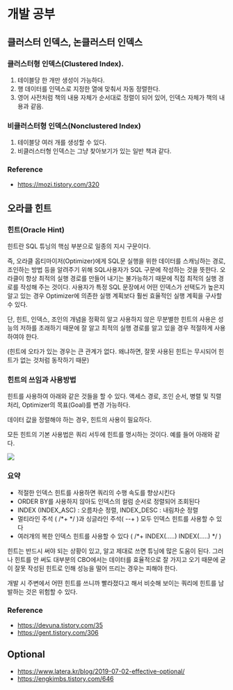 # 개발 공부
## 클러스터 인덱스, 논클러스터 인덱스
### 클러스터형 인덱스(Clustered Index).

1.  테이블당 한 개만 생성이 가능하다.
2. 행 데이터를 인덱스로 지정한 열에 맞춰서 자동 정렬한다.
3. 영어 사전처럼 책의 내용 자체가 순서대로 정렬이 되어 있어, 인덱스 자체가 책의 내용과 같음.

### 비클러스터형 인덱스(Nonclustered Index)
1. 테이블당 여러 개를 생성할 수 있다.
2. 비클러스터형 인덱스는 그냥 찾아보기가 있는 일반 책과 같다.


### Reference
- https://mozi.tistory.com/320


## 오라클 힌트
### 힌트(Oracle Hint)
힌트란 SQL 튜닝의 핵심 부분으로 일종의 지시 구문이다.

즉, 오라클 옵티마이저(Optimizer)에게 SQL문 실행을 위한 데이터를 스캐닝하는 경로, 조인하는 방법 등을 알려주기 위해 SQL사용자가 SQL 구문에 작성하는 것을 뜻한다. 오라클이 항상 최적의 실행 경로를 만들어 내기는 불가능하기 때문에 직접 최적의 실행 경로를 작성해 주는 것이다. 사용자가 특정 SQL 문장에서 어떤 인덱스가 선택도가 높은지 알고 있는 경우 Optimizer에 의존한 실행 계획보다 훨씬 효율적인 실행 계획을 구사할 수 있다.

단, 힌트, 인덱스, 조인의 개념을 정확히 알고 사용하지 않은 무분별한 힌트의 사용은 성능의 저하를 초래하기 때문에 잘 알고 최적의 실행 경로를 알고 있을 경우 적절하게 사용하여야 한다.

(힌트에 오타가 있는 경우는 큰 관계가 없다. 왜냐하면, 잘못 사용된 힌트는 무시되어 힌트가 없는 것처럼 동작하기 때문)



### 힌트의 쓰임과 사용방법
힌트를 사용하여 아래와 같은 것들을 할 수 있다.
액세스 경로, 조인 순서, 병렬 및 직렬 처리, Optimizer의 목표(Goal)를 변경 가능하다.

데이터 값을 정렬해야 하는 경우, 힌트의 사용이 필요하다. 

모든 힌트의 기본 사용법은 쿼리 서두에 힌트를 명시하는 것이다. 예를 들어 아래와 같다.

![](https://blog.kakaocdn.net/dn/0hSwU/btqE2tQrhWz/I9VGYL33cHKyMh5uvdoHL1/img.png)

### 요약
- 적절한 인덱스 힌트를 사용하면 쿼리의 수행 속도를 향상시킨다
- ORDER BY를 사용하지 않아도 인덱스의 컬럼 순서로 정렬되어 조회된다
- INDEX (INDEX_ASC) : 오름차순 정렬, INDEX_DESC : 내림차순 정렬
- 멀티라인 주석 ( /*+  */ )과 싱글라인 주석( --+ ) 모두 인덱스 힌트를 사용할 수 있다
- 여러개의 복한 인덱스 힌트를 사용할 수 있다 ( /*+ INDEX(.....) INDEX(.....) */ )
 
 

힌트는 반드시 써야 되는 상황이 있고, 알고 제대로 쓰면 튜닝에 많은 도움이 된다. 그러나 힌트를 안 써도 대부분의 CBO에서는 데이터를 효율적으로 잘 가지고 오기 때문에 굳이 잘못 작성된 힌트로 인해 성능을 떨어 뜨리는 경우는 피해야 한다. 

개발 시 주변에서 어떤 힌트를 쓰니까 빨라졌다고 해서 비슷해 보이는 쿼리에 힌트를 남발하는 것은 위험할 수 있다.


### Reference 
- https://devuna.tistory.com/35
- https://gent.tistory.com/306

## Optional
- https://www.latera.kr/blog/2019-07-02-effective-optional/
- https://engkimbs.tistory.com/646